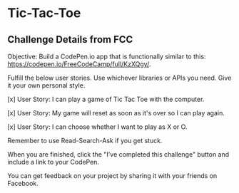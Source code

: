 
# Tic-Tac-Toe

## Challenge Details from FCC
Objective: Build a CodePen.io app that is functionally similar to this: https://codepen.io/FreeCodeCamp/full/KzXQgy/.

Fulfill the below user stories. Use whichever libraries or APIs you need. Give it your own personal style.

[x] User Story: I can play a game of Tic Tac Toe with the computer.

[x] User Story: My game will reset as soon as it's over so I can play again.

[x] User Story: I can choose whether I want to play as X or O.

Remember to use Read-Search-Ask if you get stuck.

When you are finished, click the "I've completed this challenge" button and include a link to your CodePen.

You can get feedback on your project by sharing it with your friends on Facebook.
